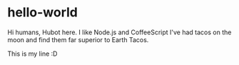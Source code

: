# hello-world

Hi humans, Hubot here. I like Node.js and CoffeeScript
I've had tacos on the moon and find them far superior to Earth Tacos.

This is my line :D
